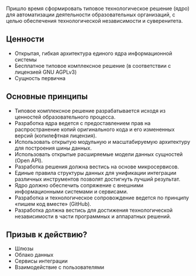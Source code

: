 Пришло время сформировать типовое технологическое решение (ядро) для автоматизации деятельности образовательных организаций, с целью обеспечения технологической независимости и суверенитета.

## Ценности

- Открытая, гибкая архитектура единого ядра информационной системы
- Бесплатное типовое комплексное решение (в соответствии с лицензией GNU AGPLv3)
- Сущность первична

## Основные принципы

- Типовое комплексное решение разрабатывается исходя из ценностей образовательного процесса.
- Разработка ядра ведется с предоставлением прав на распространение копий оригинального кода и его измененных версий (копилефтная лицензия).
- Использовать открытую модульную и масштабируемую архитектуру для построения шины данных.
- Использовать открытые расширяемые модели данных сущностей (Open API).
- Разработка решения должна вестись на основе микросервисов.
- Единые правила структуры данных для унификации интеграции различных инструментов позволят достигнуть лучший результат.
- Ядро должно обеспечить сопряжение с внешними информационными системами и сервисами.
- Разработка и технологическое сопровождение ведется по принципу «пишем код вместе» (GitHub).
- Разработка должна вестись для достижения технологической независимости в части программных и аппаратных решений.

## Призыв к действию?

- Шлюзы
- Облако данных
- Сервисы интеграции
- Взаимодействие с пользователями
